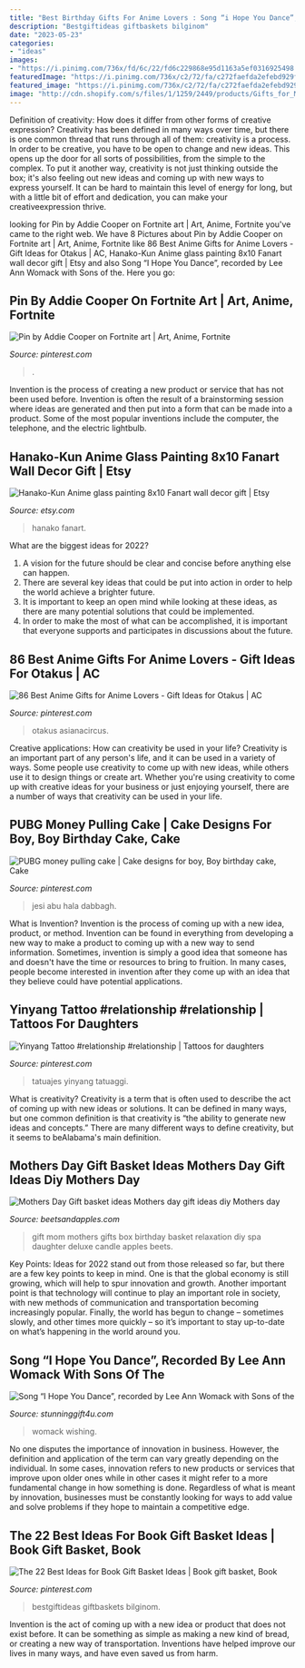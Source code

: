```yaml
---
title: "Best Birthday Gifts For Anime Lovers : Song “i Hope You Dance”, Recorded By Lee Ann Womack With Sons Of The"
description: "Bestgiftideas giftbaskets bilginom"
date: "2023-05-23"
categories:
- "ideas"
images:
- "https://i.pinimg.com/736x/fd/6c/22/fd6c229868e95d1163a5ef0316925498.jpg"
featuredImage: "https://i.pinimg.com/736x/c2/72/fa/c272faefda2efebd929fcd4c45e50c36.jpg"
featured_image: "https://i.pinimg.com/736x/c2/72/fa/c272faefda2efebd929fcd4c45e50c36.jpg"
image: "http://cdn.shopify.com/s/files/1/1259/2449/products/Gifts_for_Mom_Mom_Birthday_Scented_Candle_Mothers_Day_Gift_for_her_Mom_Birthday_Gift_Mom_grande.jpg?v=1506452259"
---
```



Definition of creativity: How does it differ from other forms of creative expression?
Creativity has been defined in many ways over time, but there is one common thread that runs through all of them: creativity is a process. In order to be creative, you have to be open to change and new ideas. This opens up the door for all sorts of possibilities, from the simple to the complex.
To put it another way, creativity is not just thinking outside the box; it's also feeling out new ideas and coming up with new ways to express yourself. It can be hard to maintain this level of energy for long, but with a little bit of effort and dedication, you can make your creativeexpression thrive.

	

		
looking for Pin by Addie Cooper on Fortnite art | Art, Anime, Fortnite you've came to the right web. We have 8 Pictures about Pin by Addie Cooper on Fortnite art | Art, Anime, Fortnite like 86 Best Anime Gifts for Anime Lovers - Gift Ideas for Otakus | AC, Hanako-Kun Anime glass painting 8x10 Fanart wall decor gift | Etsy and also Song “I Hope You Dance”, recorded by Lee Ann Womack with Sons of the. Here you go:
		
    
## Pin By Addie Cooper On Fortnite Art | Art, Anime, Fortnite

<img loading=lazy src="https://i.pinimg.com/736x/c2/72/fa/c272faefda2efebd929fcd4c45e50c36.jpg" onerror="this.onerror=null;this.src='https://tse1.mm.bing.net/th?id=OIP.ebtdTM10ZB1A81KMe5oWngHaHc&amp;pid=15.1';" alt="Pin by Addie Cooper on Fortnite art | Art, Anime, Fortnite">

_Source: pinterest.com_

>. 

	

Invention is the process of creating a new product or service that has not been used before. Invention is often the result of a brainstorming session where ideas are generated and then put into a form that can be made into a product. Some of the most popular inventions include the computer, the telephone, and the electric lightbulb.

    
## Hanako-Kun Anime Glass Painting 8x10 Fanart Wall Decor Gift | Etsy

<img loading=lazy src="https://i.etsystatic.com/29093630/r/il/3e00e3/3218322386/il_fullxfull.3218322386_7wuv.jpg" onerror="this.onerror=null;this.src='https://tse4.mm.bing.net/th?id=OIP.rpTSLHWPvece_MFFz4Bk0QHaJ4&amp;pid=15.1';" alt="Hanako-Kun Anime glass painting 8x10 Fanart wall decor gift | Etsy">

_Source: etsy.com_

>hanako fanart. 

	

What are the biggest ideas for 2022?
1. A vision for the future should be clear and concise before anything else can happen. 
2. There are several key ideas that could be put into action in order to help the world achieve a brighter future. 
3. It is important to keep an open mind while looking at these ideas, as there are many potential solutions that could be implemented. 
4. In order to make the most of what can be accomplished, it is important that everyone supports and participates in discussions about the future.

    
## 86 Best Anime Gifts For Anime Lovers - Gift Ideas For Otakus | AC

<img loading=lazy src="https://i.pinimg.com/736x/fd/6c/22/fd6c229868e95d1163a5ef0316925498.jpg" onerror="this.onerror=null;this.src='https://tse3.mm.bing.net/th?id=OIP.Q05jDvNhrh9Piz30B7wRewHaJR&amp;pid=15.1';" alt="86 Best Anime Gifts for Anime Lovers - Gift Ideas for Otakus | AC">

_Source: pinterest.com_

>otakus asianacircus. 

	

Creative applications: How can creativity be used in your life?
Creativity is an important part of any person's life, and it can be used in a variety of ways. Some people use creativity to come up with new ideas, while others use it to design things or create art. Whether you're using creativity to come up with creative ideas for your business or just enjoying yourself, there are a number of ways that creativity can be used in your life.

    
## PUBG Money Pulling Cake | Cake Designs For Boy, Boy Birthday Cake, Cake

<img loading=lazy src="https://i.pinimg.com/736x/e4/29/26/e4292672417e5042f1a319228b089ca6.jpg" onerror="this.onerror=null;this.src='https://tse2.mm.bing.net/th?id=OIP.DyJ3mkgAxgrGWwHsF04okQHaJ-&amp;pid=15.1';" alt="PUBG money pulling cake | Cake designs for boy, Boy birthday cake, Cake">

_Source: pinterest.com_

>jesi abu hala dabbagh. 

	

What is Invention?
Invention is the process of coming up with a new idea, product, or method. Invention can be found in everything from developing a new way to make a product to coming up with a new way to send information. Sometimes, invention is simply a good idea that someone has and doesn't have the time or resources to bring to fruition. In many cases, people become interested in invention after they come up with an idea that they believe could have potential applications.

    
## Yinyang Tattoo #relationship #relationship | Tattoos For Daughters

<img loading=lazy src="https://i.pinimg.com/736x/7e/a3/5b/7ea35b4b677c567fb24eafff5d72beb4.jpg" onerror="this.onerror=null;this.src='https://tse2.mm.bing.net/th?id=OIP.TDzmQi-ynftoAPwlS4lqMQHaJ4&amp;pid=15.1';" alt="Yinyang Tattoo #relationship #relationship | Tattoos for daughters">

_Source: pinterest.com_

>tatuajes yinyang tatuaggi. 

	

What is creativity?
Creativity is a term that is often used to describe the act of coming up with new ideas or solutions. It can be defined in many ways, but one common definition is that creativity is “the ability to generate new ideas and concepts.” There are many different ways to define creativity, but it seems to beAlabama's main definition.

    
## Mothers Day Gift Basket Ideas Mothers Day Gift Ideas Diy Mothers Day

<img loading=lazy src="http://cdn.shopify.com/s/files/1/1259/2449/products/Gifts_for_Mom_Mom_Birthday_Scented_Candle_Mothers_Day_Gift_for_her_Mom_Birthday_Gift_Mom_grande.jpg?v=1506452259" onerror="this.onerror=null;this.src='https://tse3.mm.bing.net/th?id=OIP.W47FgP7Zg_PzHu6CnY_jmAHaFk&amp;pid=15.1';" alt="Mothers Day Gift basket ideas Mothers day gift ideas diy Mothers day">

_Source: beetsandapples.com_

>gift mom mothers gifts box birthday basket relaxation diy spa daughter deluxe candle apples beets. 

	

Key Points:
Ideas for 2022 stand out from those released so far, but there are a few key points to keep in mind. One is that the global economy is still growing, which will help to spur innovation and growth. Another important point is that technology will continue to play an important role in society, with new methods of communication and transportation becoming increasingly popular. Finally, the world has begun to change – sometimes slowly, and other times more quickly – so it’s important to stay up-to-date on what’s happening in the world around you.

    
## Song “I Hope You Dance”, Recorded By Lee Ann Womack With Sons Of The

<img loading=lazy src="http://cdn.shopify.com/s/files/1/0353/8534/4044/articles/SGS_BlogThumbn1ail_Edit_1200x1200.jpg?v=1627957194" onerror="this.onerror=null;this.src='https://tse2.mm.bing.net/th?id=OIP.7hKlifUwlgUdx--mhEzu9AHaFw&amp;pid=15.1';" alt="Song “I Hope You Dance”, recorded by Lee Ann Womack with Sons of the">

_Source: stunninggift4u.com_

>womack wishing. 

	

No one disputes the importance of innovation in business. However, the definition and application of the term can vary greatly depending on the individual. In some cases, innovation refers to new products or services that improve upon older ones while in other cases it might refer to a more fundamental change in how something is done. Regardless of what is meant by innovation, businesses must be constantly looking for ways to add value and solve problems if they hope to maintain a competitive edge.

    
## The 22 Best Ideas For Book Gift Basket Ideas | Book Gift Basket, Book

<img loading=lazy src="https://i.pinimg.com/736x/40/f7/68/40f7689018d17d8ad84213feb41e602c.jpg" onerror="this.onerror=null;this.src='https://tse4.mm.bing.net/th?id=OIP.6OHLkhfi1Jd9g99-qkY5OgHaO0&amp;pid=15.1';" alt="The 22 Best Ideas for Book Gift Basket Ideas | Book gift basket, Book">

_Source: pinterest.com_

>bestgiftideas giftbaskets bilginom. 

	

Invention is the act of coming up with a new idea or product that does not exist before. It can be something as simple as making a new kind of bread, or creating a new way of transportation. Inventions have helped improve our lives in many ways, and have even saved us from harm.

